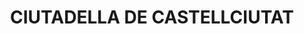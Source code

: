 ---
layout: patrimoni-details
title:  "CIUTADELLA DE CASTELLCIUTAT"
alt_title: "Torre Blanca"
class: "Monument Històric"
area: null
protection: "BCIN"
addition_date: "1949-04-22"
cat_code: "1565-MH"
cbp_code: "BCIN CB01"
image: "Ciutadella.jpg"
card: null
collections: ["patrimoni-arquitectonic", "bcin-existents"]
coordinates:
  - group1:
        - [1.441957615099112, 42.352719654425449]
        - [1.442057155297369, 42.352515727477765]
        - [1.441967159722508, 42.352424381479921]
        - [1.441736985108212, 42.35247424170992]
        - [1.441730535595859, 42.352621438137589]
        - [1.441957615099112, 42.352719654425449]
  - group2:
        - [1.441183124860567, 42.35262484363804]
        - [1.44117970967045, 42.352626466138332]
        - [1.441302922373347, 42.352466254239147]
        - [1.441336620586243, 42.352468381383218]
        - [1.441336785517863, 42.35246170785927]
        - [1.441526097464938, 42.352449261318462]
        - [1.441504387845433, 42.352417256273313]
        - [1.441531667977367, 42.352405944568687]
        - [1.441499165416014, 42.352355434429306]
        - [1.441560391039904, 42.352336239515637]
        - [1.441406216242469, 42.352110505197366]
        - [1.441420501032162, 42.352101520239557]
        - [1.441472811755983, 42.352078866277445]
        - [1.44163240522945, 42.351994251007937]
        - [1.441610071548044, 42.351964740909587]
        - [1.441660297707713, 42.351935382754668]
        - [1.44167563042066, 42.351952280608202]
        - [1.441696745416109, 42.351940050582229]
        - [1.441810734446263, 42.351879849235956]
        - [1.441838055508834, 42.351866869071124]
        - [1.441940674258305, 42.351811519866516]
        - [1.442041043557088, 42.351756139996937]
        - [1.442069542265948, 42.351786568270491]
        - [1.442251245786021, 42.351990979562082]
        - [1.441987214681966, 42.352181823035458]
        - [1.442115283038166, 42.352280362213371]
        - [1.44238388910425, 42.352063712014157]
        - [1.442428108808792, 42.352004230953803]
        - [1.44243866320618, 42.351986850472244]
        - [1.44244580247497, 42.351971092528878]
        - [1.442445131066581, 42.351952725045813]
        - [1.442443211410483, 42.351939347427809]
        - [1.441942254918192, 42.351405988465928]
        - [1.441916656341379, 42.351394792410709]
        - [1.441881813438648, 42.35139348435046]
        - [1.441855782092949, 42.351399806289962]
        - [1.44161923498107, 42.351639421825226]
        - [1.441697776493096, 42.351738957107933]
        - [1.44156263142242, 42.351813056732965]
        - [1.441568554725565, 42.351846516097105]
        - [1.441513747590576, 42.351879149815304]
        - [1.441478171463689, 42.351861976715952]
        - [1.441338986558888, 42.351940193503701]
        - [1.441232959274435, 42.351860311533457]
        - [1.440845569936326, 42.351966862269201]
        - [1.440893904751239, 42.35203678075942]
        - [1.440905274885417, 42.3520319285781]
        - [1.441200703102054, 42.352459857454427]
        - [1.441098228743424, 42.352600323970414]
        - [1.441183124860567, 42.35262484363804]
  - group3:
        - [1.440377636568569, 42.351213228096583]
        - [1.440454161776344, 42.351121225715211]
        - [1.44037744975071, 42.351084299791545]
        - [1.440409284504226, 42.351048016188848]
        - [1.440486620697282, 42.351082447169887]
        - [1.440570058316884, 42.350983862979653]
        - [1.440479402074378, 42.350942157839306]
        - [1.440237779014681, 42.350954725371636]
        - [1.440252823493097, 42.351165216758758]
        - [1.440377636568569, 42.351213228096583]
---
